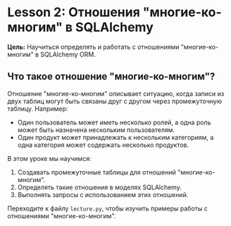 # Lesson 2: Отношения "многие-ко-многим" в SQLAlchemy

**Цель:** Научиться определять и работать с отношениями "многие-ко-многим" в SQLAlchemy ORM.

## Что такое отношение "многие-ко-многим"?

Отношение "многие-ко-многим" описывает ситуацию, когда записи из двух таблиц могут быть связаны друг с другом через промежуточную таблицу. Например:
- Один пользователь может иметь несколько ролей, а одна роль может быть назначена нескольким пользователям.
- Один продукт может принадлежать к нескольким категориям, а одна категория может содержать несколько продуктов.

В этом уроке мы научимся:
1. Создавать промежуточные таблицы для отношений "многие-ко-многим".
2. Определять такие отношения в моделях SQLAlchemy.
3. Выполнять запросы с использованием этих отношений.

Переходите к файлу `lecture.py`, чтобы изучить примеры работы с отношениями "многие-ко-многим".